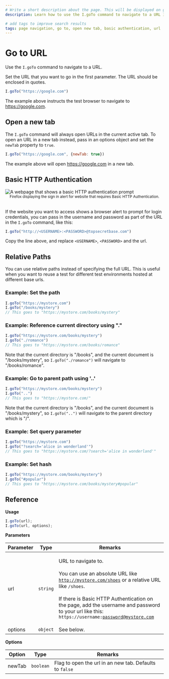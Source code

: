 ```yaml
---
# Write a short description about the page. This will be displayed on google search results.
description: Learn how to use the I.goTo command to navigate to a URL in your UIlicious test.

# add tags to improve search results
tags: page navigation, go to, open new tab, basic authentication, url
---
```


# Go to URL

Use the `I.goTo` command to navigate to a URL.

Set the URL that you want to go in the first parameter. The URL should be enclosed in quotes.

```javascript
I.goTo("https://google.com")
```

The example above instructs the test browser to navigate to https://google.com.

## Open a new tab

The `I.goTo` command will always open URLs in the current active tab. To open an URL in a new tab instead, pass in an options object and set the `newTab` property to `true`.

```javascript
I.goTo("https://google.com", {newTab: true})
```

The example above will open https://google.com in a new tab.

## Basic HTTP Authentication


<img :src="$withBase('/static/img/basic_http_authentication_prompt.png')" alt="A webpage that shows a basic HTTP authentication prompt" style="display: block; min-width: 100%;">
<figcaption style="text-align: center; margin-bottom: 2rem;"><small>Firefox displaying the sign in alert for website that requires Basic HTTP Authentication.</small></figcaption>

If the website you want to access shows a browser alert to prompt for login credentials, you can pass in the username and password as part of the URL in the `I.goTo` command, like this:

```javascript
I.goTo("http://<USERNAME>:<PASSWORD>@topsecretbase.com")
```
Copy the line above, and replace `<USERNAME>`, `<PASSWORD>` and the url.

## Relative Paths

You can use relative paths instead of specifying the full URL. This is useful when you want to reuse a test for different test environments hosted at different base urls.

### Example: Set the path

```javascript
I.goTo("https://mystore.com")
I.goTo("/books/mystery")
// This goes to "https://mystore.com/books/mystery"
```

### Example: Reference current directory using "."

```javascript
I.goTo("https://mystore.com/books/mystery")
I.goTo("./romance")
// This goes to "https://mystore.com/books/romance"
```

Note that the current directory is "/books", and the current document is "/books/mystery", so `I.goTo("./romance")` will navigate to "/books/romance".

### Example: Go to parent path using '..'

```javascript
I.goTo("https://mystore.com/books/mystery")
I.goTo("..")
// This goes to "https://mystore.com/"
```

Note that the current directory is "/books", and the current document is "/books/mystery", so `I.goTo("..")` will navigate to the parent directory which is "/".

### Example: Set query parameter

```javascript
I.goTo("https://mystore.com")
I.goTo("?search='alice in wonderland'")
// This goes to "https://mystore.com/?search='alice in wonderland'"
```

### Example: Set hash

```javascript
I.goTo("https://mystore.com/books/mystery")
I.goTo("#popular")
// This goes to "https://mystore.com/books/mystery#popular"
```

## Reference

**Usage**
```javascript
I.goTo(url);
I.goTo(url, options);
```

**Parameters**

| Parameter | Type     | Remarks                                                                                                                                                                                                                                                                                                                |
| --------- | -------- | ---------------------------------------------------------------------------------------------------------------------------------------------------------------------------------------------------------------------------------------------------------------------------------------------------------------------- |
| url       | `string` | <p>URL to navigate to.<br><br>You can use an absolute URL like <code>http://mystore.com/shoes</code> or a relative URL like <code>/shoes</code>.<br><br>If there is Basic HTTP Authentication on the page, add the username and password to your url like this: <code>https://username:password@mystore.com</code></p> |
| options   | `object` | See below.                                                                                                                                                                                                                                                                                                             |

**Options**

| Option | Type      | Remarks                                                 |
| ------ | --------- | ------------------------------------------------------- |
| newTab | `boolean` | Flag to open the url in an new tab. Defaults to `false` |
